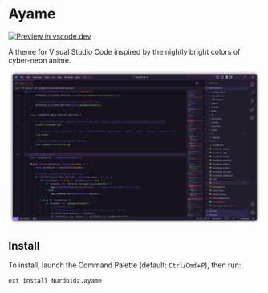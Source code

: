 # Ayame

[![Preview in vscode.dev](https://img.shields.io/badge/preview_in-vscode-blue)](https://vscode.dev/theme/Nurdoidz.ayame/Ayame)

A theme for Visual Studio Code inspired by the nightly bright colors of cyber-neon anime.

![A screenshot of Ayame theme in Visual Studio Code](static/ayame-vscode.png)

## Install

To install, launch the Command Palette (default: `Ctrl`/`Cmd`+`P`), then run:

```
ext install Nurdoidz.ayame
```